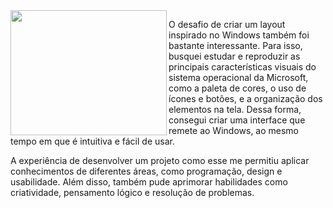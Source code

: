 
<img align="left" width="250px" height="200px" src="https://download.logo.wine/logo/Windows_7/Windows_7-Logo.wine.png">
<p>O desafio de criar um layout inspirado no Windows também foi bastante interessante. Para isso, busquei estudar e reproduzir as principais características visuais do sistema operacional da Microsoft, como a paleta de cores, o uso de ícones e botões, e a organização dos elementos na tela. Dessa forma, consegui criar uma interface que remete ao Windows, ao mesmo tempo em que é intuitiva e fácil de usar.

A experiência de desenvolver um projeto como esse me permitiu aplicar conhecimentos de diferentes áreas, como programação, design e usabilidade. Além disso, também pude aprimorar habilidades como criatividade, pensamento lógico e resolução de problemas.


  <br>



 </p>
